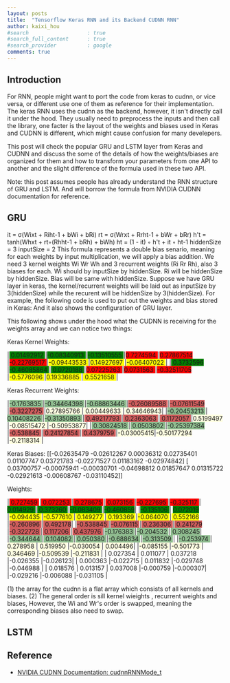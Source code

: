 ```yaml
---
layout: posts
title:  "Tensorflow Keras RNN and its Backend CUDNN RNN"
author: kaixi_hou
#search                   : true
#search_full_content      : true
#search_provider          : google
comments: true
---
```

## Introduction
For RNN, people might want to port the code from keras to cudnn, or vice versa,
or different use one of them as reference for their implementation. The keras RNN
uses the cudnn as the backend, however, it isn't directly call it under the hood.
They usually need to preprocess the inputs and then call the library, one facter
is the layout of the weights and biases used in Keras and CUDNN is different,
which might cause confusion for many develepers.

This post will check the popular GRU and LSTM layer from Keras and CUDNN and discuss
the some of the details of how the weights/biases are organized for them and how
to transform your parameters from one API to another and the slight difference
of the formula used in these two API.

Note: this post assumes people has already understand the RNN structure of GRU
and LSTM. And will borrow the formula from NVIDIA CUDNN documentation for reference.

## GRU
it = σ(Wixt + Riht-1 + bWi + bRi)
rt = σ(Wrxt + Rrht-1 + bWr + bRr)
h't = tanh(Whxt + rt◦(Rhht-1 + bRh) + bWh)
ht = (1 - it) ◦ h't + it ◦ ht-1
hiddenSize  = 3
inputSize  = 2
This formula represents a double bias senario, meaning for each weights by input multiplication, we will apply a bias addition.
We need 3 kernel weights Wi Wr Wh and 3 recurrent weights (Ri Rr Rh), also 3 biases for each.
Wi should by inputSize by hiddenSize. Ri will be hiddenSize by hiddenSize. Bias will be same with hiddenSize.
Suppose we have GRU layer in keras, the kernel/recurrent weights will be laid out as inputSize by 3(hiddenSize) while the recurent will be hiddenSize by 3(hiddenSize).
For example, the following code is used to put out the weights and bias stored in Keras:
And it also shows the configuration of GRU layer.

This following shows under the hood what the CUDNN is receiving for the weights array and we can notice two things:

Keras Kernel Weights: 

|<span style="background-color: green"> 0.01492912 </span>|<span style="background-color: green">-0.08340913 </span>|<span style="background-color: green">-0.13510555 </span>|<span style="background-color: red">0.7274594   </span>|<span style="background-color: red">0.27867514 </span>|<span style="background-color: red">-0.22769517 </span>|<span style="background-color: yellow">-0.09443533 </span>|<span style="background-color: yellow">0.14927697 </span>|<span style="background-color: yellow">-0.06407022 </span>|
|<span style="background-color: green"> 0.3732596  </span>|<span style="background-color: green">-0.46085864 </span>|<span style="background-color: green"> 0.0720188  </span>|<span style="background-color: red">0.07225263  </span>|<span style="background-color: red">0.0731563  </span>|<span style="background-color: red">-0.32511705 </span>|<span style="background-color: yellow">-0.5776096  </span>|<span style="background-color: yellow">0.19336885 </span>|<span style="background-color: yellow"> 0.5521658  </span>|

Keras Recurrent Weights: 

|<span style="background-color: #8FBC8F">-0.1763835  </span>|<span style="background-color: #8FBC8F">-0.34464398 </span>|<span style="background-color: #8FBC8F">-0.68863446 </span>|<span style="background-color: #CD5C5C">-0.26089588 </span>|<span style="background-color: #CD5C5C">-0.07611549 </span>|<span style="background-color: #CD5C5C">-0.3227275 </span>|<span style="background-color: #FFFFE0">0.27895766 </span>|<span style="background-color: #FFFFE0"> 0.00449633 </span>|<span style="background-color: #FFFFE0"> 0.34646943</span>|
|<span style="background-color: #8FBC8F">-0.20453213 </span>|<span style="background-color: #8FBC8F"> 0.10408226 </span>|<span style="background-color: #8FBC8F">-0.31350893 </span>|<span style="background-color: #CD5C5C"> 0.49217793 </span>|<span style="background-color: #CD5C5C"> 0.2363063  </span>|<span style="background-color: #CD5C5C"> 0.1172057 </span>|<span style="background-color: #FFFFE0">0.5199497  </span>|<span style="background-color: #FFFFE0">-0.08515472 </span>|<span style="background-color: #FFFFE0">-0.50953877</span>|
|<span style="background-color: #8FBC8F"> 0.30824518 </span>|<span style="background-color: #8FBC8F"> 0.0503802  </span>|<span style="background-color: #8FBC8F">-0.25397384 </span>|<span style="background-color: #CD5C5C">-0.538845   </span>|<span style="background-color: #CD5C5C"> 0.24127854 </span>|<span style="background-color: #CD5C5C"> 0.4379759 </span>|<span style="background-color: #FFFFE0">-0.03005415</span>|<span style="background-color: #FFFFE0">-0.50177294 </span>|<span style="background-color: #FFFFE0">-0.2118314 </span>|

Keras Biases: 
[[-0.02635479 -0.02612267  0.00036312  0.02735401  0.01107747  0.03721783 -0.02271527  0.01183162 -0.02974842]
 [ 0.03700757 -0.00075941 -0.00030701 -0.04698812  0.01857647  0.01315722 -0.02921613 -0.00608767 -0.03110452]]

Weights:

|<span style="background-color: red"> 0.727459 </span>|<span style="background-color: red"> 0.072253 </span>|<span style="background-color: red"> 0.278675 </span>|<span style="background-color: red"> 0.073156 </span>|<span style="background-color: red">-0.227695 </span>|<span style="background-color: red">-0.325117 </span>|<span style="background-color: green"> 0.014929 </span>|<span style="background-color: green"> 0.373260 </span>|<span style="background-color: green">-0.083409 </span>|<span style="background-color: green">-0.460859</span>|
|<span style="background-color: green">-0.135106 </span>| <span style="background-color: green">0.072019 </span>|<span style="background-color: yellow">-0.094435 </span>|<span style="background-color: yellow">-0.577610 </span>|<span style="background-color: yellow"> 0.149277 </span>|<span style="background-color: yellow"> 0.193369 </span>|<span style="background-color: yellow">-0.064070 </span>|<span style="background-color: yellow"> 0.552166 </span>|<span style="background-color: #CD5C5C">-0.260896 </span>|<span style="background-color: #CD5C5C"> 0.492178</span>|
|<span style="background-color: #CD5C5C">-0.538845 </span>|<span style="background-color: #CD5C5C">-0.076115 </span>|<span style="background-color: #CD5C5C"> 0.236306 </span>|<span style="background-color: #CD5C5C"> 0.241279 </span>|<span style="background-color: #CD5C5C">-0.322728 </span>|<span style="background-color: #CD5C5C"> 0.117206   </span>|<span style="background-color: #CD5C5C"> 0.437976 </span>|<span style="background-color: #8FBC8F">-0.176383 </span>|<span style="background-color: #8FBC8F">-0.204532 </span>|<span style="background-color: #8FBC8F"> 0.308245</span>|
|<span style="background-color: #8FBC8F">-0.344644 </span>|<span style="background-color: #8FBC8F"> 0.104082 </span>|<span style="background-color: #8FBC8F"> 0.050380 </span>|<span style="background-color: #8FBC8F">-0.688634 </span>|<span style="background-color: #8FBC8F">-0.313509 </span>| |<span style="background-color: #8FBC8F">-0.253974 </span>|<span style="background-color: #FFFFE0"> 0.278958 </span>|<span style="background-color: #FFFFE0"> 0.519950 </span>|<span style="background-color: #FFFFE0">-0.030054 </span>|<span style="background-color: #FFFFE0"> 0.004496</span>|
|<span style="background-color: #FFFFE0">-0.085155 </span>|<span style="background-color: #FFFFE0">-0.501773 </span>|<span style="background-color: #FFFFE0"> 0.346469 </span>|<span style="background-color: #FFFFE0">-0.509539 </span>|<span style="background-color: #FFFFE0">-0.211831 </span>| |<span style="background-color: "> 0.027354 </span>|<span style="background-color: "> 0.011077 </span>|<span style="background-color: "> 0.037218 </span>|<span style="background-color: ">-0.026355 </span>|<span style="background-color: ">-0.026123</span>|
|<span style="background-color: "> 0.000363 </span>|<span style="background-color: ">-0.022715 </span>|<span style="background-color: "> 0.011832 </span>|<span style="background-color: ">-0.029748 </span>|<span style="background-color: ">-0.046988 </span>| |<span style="background-color: "> 0.018576 </span>|<span style="background-color: "> 0.013157 </span>|<span style="background-color: "> 0.037008 </span>|<span style="background-color: ">-0.000759 </span>|<span style="background-color: ">-0.000307</span>|
|<span style="background-color: ">-0.029216 </span>|<span style="background-color: ">-0.006088 </span>|<span style="background-color: ">-0.031105 </span>|

(1) the array for the cudnn is a flat array which consists of all kernels and biases.
(2) The general order is sill kernel wieights , recurrent weights and biases, However, the Wi and Wr's order is swapped, meaning the corresponding biases also need to swap.

## LSTM

## Reference
* [NVIDIA CUDNN Documentation: cudnnRNNMode_t](https://docs.nvidia.com/deeplearning/cudnn/api/index.html#cudnnRNNMode_t)


